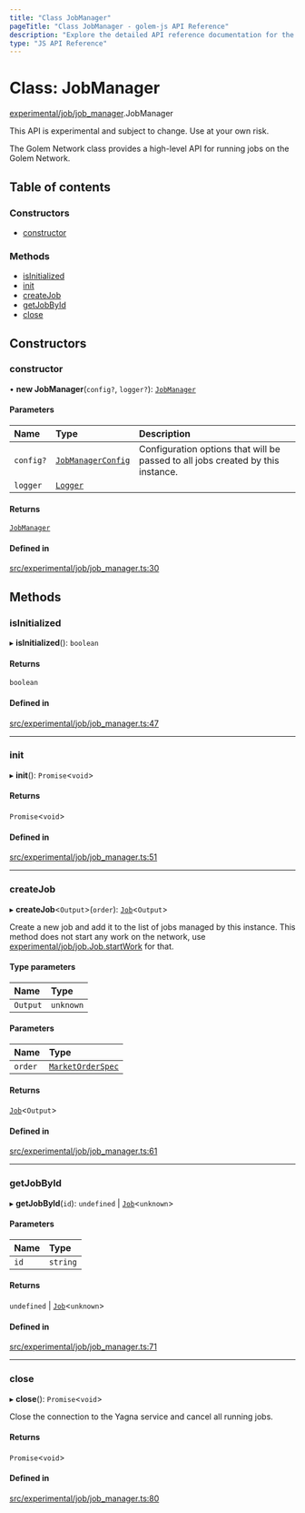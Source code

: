 ```yaml
---
title: "Class JobManager"
pageTitle: "Class JobManager - golem-js API Reference"
description: "Explore the detailed API reference documentation for the Class JobManager within the golem-js SDK for the Golem Network."
type: "JS API Reference"
---
```

# Class: JobManager

[experimental/job/job\_manager](../modules/experimental_job_job_manager).JobManager

This API is experimental and subject to change. Use at your own risk.

The Golem Network class provides a high-level API for running jobs on the Golem Network.

## Table of contents

### Constructors

- [constructor](experimental_job_job_manager.JobManager#constructor)

### Methods

- [isInitialized](experimental_job_job_manager.JobManager#isinitialized)
- [init](experimental_job_job_manager.JobManager#init)
- [createJob](experimental_job_job_manager.JobManager#createjob)
- [getJobById](experimental_job_job_manager.JobManager#getjobbyid)
- [close](experimental_job_job_manager.JobManager#close)

## Constructors

### constructor

• **new JobManager**(`config?`, `logger?`): [`JobManager`](experimental_job_job_manager.JobManager)

#### Parameters

| Name | Type | Description |
| :------ | :------ | :------ |
| `config?` | [`JobManagerConfig`](../modules/experimental_job_job_manager#jobmanagerconfig) | Configuration options that will be passed to all jobs created by this instance. |
| `logger` | [`Logger`](../interfaces/shared_utils_logger_logger.Logger) |  |

#### Returns

[`JobManager`](experimental_job_job_manager.JobManager)

#### Defined in

[src/experimental/job/job_manager.ts:30](https://github.com/golemfactory/golem-js/blob/ed1cf1df/src/experimental/job/job_manager.ts#L30)

## Methods

### isInitialized

▸ **isInitialized**(): `boolean`

#### Returns

`boolean`

#### Defined in

[src/experimental/job/job_manager.ts:47](https://github.com/golemfactory/golem-js/blob/ed1cf1df/src/experimental/job/job_manager.ts#L47)

___

### init

▸ **init**(): `Promise`\<`void`\>

#### Returns

`Promise`\<`void`\>

#### Defined in

[src/experimental/job/job_manager.ts:51](https://github.com/golemfactory/golem-js/blob/ed1cf1df/src/experimental/job/job_manager.ts#L51)

___

### createJob

▸ **createJob**\<`Output`\>(`order`): [`Job`](experimental_job_job.Job)\<`Output`\>

Create a new job and add it to the list of jobs managed by this instance.
This method does not start any work on the network, use [experimental/job/job.Job.startWork](experimental_job_job.Job#startwork) for that.

#### Type parameters

| Name | Type |
| :------ | :------ |
| `Output` | `unknown` |

#### Parameters

| Name | Type |
| :------ | :------ |
| `order` | [`MarketOrderSpec`](../interfaces/golem_network_golem_network.MarketOrderSpec) |

#### Returns

[`Job`](experimental_job_job.Job)\<`Output`\>

#### Defined in

[src/experimental/job/job_manager.ts:61](https://github.com/golemfactory/golem-js/blob/ed1cf1df/src/experimental/job/job_manager.ts#L61)

___

### getJobById

▸ **getJobById**(`id`): `undefined` \| [`Job`](experimental_job_job.Job)\<`unknown`\>

#### Parameters

| Name | Type |
| :------ | :------ |
| `id` | `string` |

#### Returns

`undefined` \| [`Job`](experimental_job_job.Job)\<`unknown`\>

#### Defined in

[src/experimental/job/job_manager.ts:71](https://github.com/golemfactory/golem-js/blob/ed1cf1df/src/experimental/job/job_manager.ts#L71)

___

### close

▸ **close**(): `Promise`\<`void`\>

Close the connection to the Yagna service and cancel all running jobs.

#### Returns

`Promise`\<`void`\>

#### Defined in

[src/experimental/job/job_manager.ts:80](https://github.com/golemfactory/golem-js/blob/ed1cf1df/src/experimental/job/job_manager.ts#L80)
